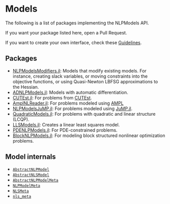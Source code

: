 # Models

The following is a list of packages implementing the NLPModels API.

If you want your package listed here, open a Pull Request.

If you want to create your own interface, check these [Guidelines](@ref).
## Packages

- [NLPModelsModifiers.jl](https://github.com/JuliaSmoothOptimizers/NLPModelsModifiers.jl):
  Models that modify existing models.
  For instance, creating slack variables, or moving constraints into the objective functions, or using Quasi-Newton LBFSG approximations to the Hessian.
- [ADNLPModels.jl](https://github.com/JuliaSmoothOptimizers/ADNLPModels.jl):
  Models with automatic differentiation.
- [CUTEst.jl](https://github.com/JuliaSmoothOptimizers/CUTEst.jl):
  For problems from [CUTEst](https://github.com/ralna/CUTEst/wiki).
- [AmplNLReader.jl](https://github.com/JuliaSmoothOptimizers/AmplNLReader.jl):
  For problems modeled using [AMPL](https://ampl.com)
- [NLPModelsJuMP.jl](https://github.com/JuliaSmoothOptimizers/NLPModelsJuMP.jl):
  For problems modeled using [JuMP.jl](https://github.com/jump-dev/JuMP.jl).
- [QuadraticModels.jl](https://github.com/JuliaSmoothOptimizers/QuadraticModels.jl):
  For problems with quadratic and linear structure (LCQP).
- [LLSModels.jl](https://github.com/JuliaSmoothOptimizers/LLSModels.jl):
  Creates a linear least squares model.
- [PDENLPModels.jl](https://github.com/JuliaSmoothOptimizers/PDENLPModels.jl):
  For PDE-constrained problems.
- [BlockNLPModels.jl](https://github.com/exanauts/BlockNLPModels.jl): For modeling block structured nonlinear optimization problems.

## Model internals

- [`AbstractNLPModel`](@ref)
- [`AbstractNLSModel`](@ref)
- [`AbstractNLPModelMeta`](@ref)
- [`NLPModelMeta`](@ref)
- [`NLSMeta`](@ref)
- [`nls_meta`](@ref)
